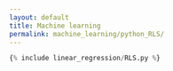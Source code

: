```yaml
---
layout: default
title: Machine learning
permalink: machine_learning/python_RLS/
---
```


```python
{% include linear_regression/RLS.py %}
```
